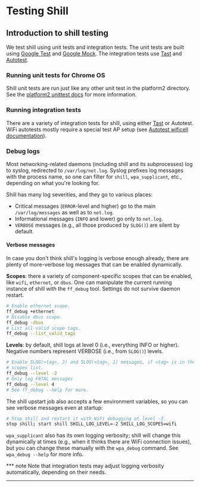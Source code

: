 # Testing Shill

## Introduction to shill testing

We test shill using unit tests and integration tests. The unit tests are built
using [Google Test](https://github.com/google/googletest) and [Google
Mock](https://github.com/google/googletest/tree/master/googlemock). The
integration tests use [Tast] and [Autotest].

### Running unit tests for Chrome OS

Shill unit tests are run just like any other unit test in the platform2
directory. See the [platform2 unittest docs] for more information.

### Running integration tests

There are a variety of integration tests for shill, using either [Tast] or
Autotest. WiFi autotests mostly require a special test AP setup (see [Autotest
wificell documentation]).

### Debug logs

Most networking-related daemons (including shill and its subprocesses) log to
syslog, redirected to `/var/log/net.log`. Syslog prefixes log messages with the
process name, so one can filter for `shill`, `wpa_supplicant`, etc., depending
on what you're looking for.

Shill has many log severities, and they go to various places:

*   Critical messages (`ERROR`-level and higher) go to the main
    `/var/log/messages` as well as to `net.log`.
*   Informational messages (`INFO` and lower) go only to `net.log`.
*   `VERBOSE` messages (e.g., all those produced by `SLOG()`) are silent by
    default.

#### Verbose messages

In case you don't think shill's logging is verbose enough already, there are
plenty of more-verbose log messages that can be enabled dynamically.

**Scopes**: there a variety of component-specific scopes that can be enabled,
like `wifi`, `ethernet`, or `dbus`. One can manipulate the current running
instance of shill with the `ff_debug` tool. Settings do not survive daemon
restart.

```bash
# Enable ethernet scope.
ff_debug +ethernet
# Disable dbus scope.
ff_debug -dbus
# List all valid scope tags.
ff_debug --list_valid_tags
```

**Levels**: by default, shill logs at level 0 (i.e., everything INFO or
higher). Negative numbers represent VERBOSE (i.e., from `SLOG()`) levels.

```bash
# Enable SLOG(<tag>, 2) and SLOG(<tag>, 1) messages, if <tag> is in the enabled
# scopes list.
ff_debug --level -2
# Only log FATAL messages
ff_debug --level 4
# See ff_debug --help for more.
```

The shill upstart job also accepts a few environment variables, so you can see
verbose messages even at startup:

```bash
# Stop shill and restart it with WiFi debugging at level -2.
stop shill; start shill SHILL_LOG_LEVEL=-2 SHILL_LOG_SCOPES=wifi
```

`wpa_supplicant` also has its own logging verbosity; shill will change this
dynamically at times (e.g., when it thinks there are WiFi connection issues),
but you can change these manually with the `wpa_debug` command. See `wpa_debug
--help` for more info.

*** note
Note that integration tests may adjust logging verbosity automatically,
depending on their needs.
***

[platform2 unittest docs]: https://chromium.googlesource.com/chromiumos/docs/+/HEAD/platform2_primer.md#running-unit-tests
[Tast]: https://chromium.googlesource.com/chromiumos/platform/tast/
[Autotest]: https://dev.chromium.org/chromium-os/testing/autotest-developer-faq
[Autotest wificell documentation]: https://chromium.googlesource.com/chromiumos/third_party/autotest/+/HEAD/docs/wificell.md
